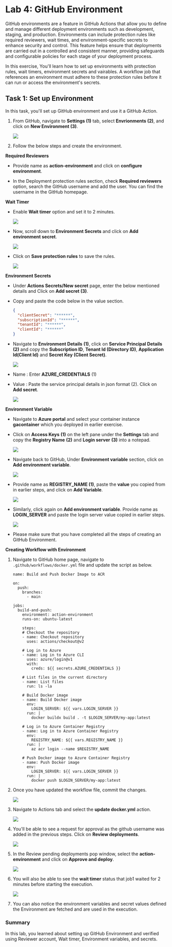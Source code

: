 # Lab 4: GitHub Environment

GitHub environments are a feature in GitHub Actions that allow you to define and manage different deployment environments such as development, staging, and production. Environments can include protection rules like required reviewers, wait times, and environment-specific secrets to enhance security and control. This feature helps ensure that deployments are carried out in a controlled and consistent manner, providing safeguards and configurable policies for each stage of your deployment process.

In this exercise, You'll learn how to set up environments with protection rules, wait timers, environment secrets and vairables. A workflow job that references an environment must adhere to these protection rules before it can run or access the environment's secrets.

## Task 1: Set up Environment

In this task, you'll set up GitHub environment and use it a GitHub Action.

1. From GitHub, navigate to **Settings (1)** tab, select **Envrionments (2)**, and click on **New Environment (3)**.

   ![](../media/env1.png) 

1. Follow the below steps and create the environment. 

**Required Reviewers**
   - Provide name as **action-environment** and click on **configure environment**.

   - In the Deployment protection rules section, check **Required reviewers** option, search the GitHub username and add the user. You can find the username in the GitHub homepage.

**Wait Timer**
   - Enable **Wait timer** option and set it to 2 minutes.

     ![](../media/env2.png)

   - Now, scroll down to **Environment Secrets** and click on **Add environment secret**.

     ![](../media/env9.png)

   - Click on **Save protection rules** to save the rules.

     ![](../media/env39.png)

   **Environment Secrets**

   - Under **Actions Secrets/New secret** page, enter the below mentioned details and Click on **Add secret (3)**.

   - Copy and paste the code below in the value section.
   
      ```json
      {
        "clientSecret": "******",
        "subscriptionId": "******",
        "tenantId": "******",
        "clientId": "******"
      }
      ```

   - Navigate to **Environment Details** **(1)**, click on **Service Principal Details** **(2)** and copy the **Subscription ID**, **Tenant Id (Directory ID)**, **Application Id(Client Id)** and **Secret Key (Client Secret)**.

     ![](../media/ex2-t4-8.png)

   - Name : Enter **AZURE_CREDENTIALS** (1)
   - Value : Paste the service principal details in json format (2). Click on **Add secret**.

     ![](../media/env10.png)

**Environment Variable**

   - Navigate to **Azure portal** and select your container instance **gacontainer<inject key="DeploymentID" enableCopy="false"/>** which you deployed in earlier exercise.

   - Click on **Access Keys** **(1)** on the left pane under the **Settings** tab and copy the **Registry Name** **(2)** and **Login server** **(3)** into a notepad.

     ![](../media/access-keys.png)

   - Navigate back to GitHub, Under **Environment variable** section, click on **Add environment variable**.
   
     ![](../media/env11.png)

   - Provide name as **REGISTRY_NAME (1)**, paste the **value** you copied from in earlier steps, and click on **Add Variable**.

     ![](../media/env40.png)

   - Similarly, click again on **Add environment variable**. Provide name as **LOGIN_SERVER** and paste the login server value copied in earlier steps.

     ![](../media/env41.png)

   - Please make sure that you have completed all the steps of creating an GitHub Environment. 

**Creating Workflow with Environment**

1. Navigate to GitHub home page, navigate to `.github/workflows/docker.yml` file and update the script as below.

    ```
    name: Build and Push Docker Image to ACR
    
    on:
      push:
        branches:
          - main
    
    jobs:
      build-and-push:
        environment: action-environment
        runs-on: ubuntu-latest
    
        steps:
        # Checkout the repository
        - name: Checkout repository
          uses: actions/checkout@v2
    
        # Log in to Azure
        - name: Log in to Azure CLI
          uses: azure/login@v1
          with:
            creds: ${{ secrets.AZURE_CREDENTIALS }}
    
        # List files in the current directory
        - name: List files
          run: ls -la
    
        # Build Docker image
        - name: Build Docker image
          env: 
            LOGIN_SERVER: ${{ vars.LOGIN_SERVER }}
          run: |
            docker buildx build . -t $LOGIN_SERVER/my-app:latest
    
        # Log in to Azure Container Registry
        - name: Log in to Azure Container Registry
          env:
            REGISTRY_NAME: ${{ vars.REGISTRY_NAME }}
          run: |
            az acr login --name $REGISTRY_NAME
    
        # Push Docker image to Azure Container Registry
        - name: Push Docker image
          env:
            LOGIN_SERVER: ${{ vars.LOGIN_SERVER }}
          run: |
            docker push $LOGIN_SERVER/my-app:latest
    ```

1. Once you have updated the workflow file, commit the changes.

   ![](../media/env53.png)

1. Navigate to Actions tab and select the **update docker.yml** action.

   ![](../media/env54.png)

1. You'll be able to see a request for approval as the github username was added in the previous steps. Click on **Review deployments**.

   ![](../media/env55.png)

1. In the Review pending deployments pop window, select the **action-environment** and click on **Approve and deploy**.

   ![](../media/env7.png)

1. You will also be able to see the **wait timer** status that job1 waited for 2 minutes before starting the execution.

   ![](../media/env56.png)

1. You can also notice the environment variables and secret values defined the Environment are fetched and are used in the execution.

### Summary

In this lab, you learned about setting up GitHub Environment and verified using Reviewer account, Wait timer, Environment variables, and secrets.

